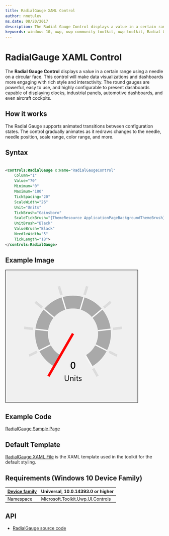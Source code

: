 ```yaml
---
title: RadialGauge XAML Control
author: nmetulev
ms.date: 08/20/2017
description: The Radial Gauge Control displays a value in a certain range using a needle on a circular face.
keywords: windows 10, uwp, uwp community toolkit, uwp toolkit, Radial Gauge, RadialGauge, xaml control, xaml
---
```


# RadialGauge XAML Control

The **Radial Gauge Control** displays a value in a certain range using a needle on a circular face. This control will make data visualizations and dashboards more engaging with rich style and interactivity. 
The round gauges are powerful, easy to use, and highly configurable to present dashboards capable of displaying clocks, industrial panels, automotive dashboards, and even aircraft cockpits.

## How it works

The Radial Gauge supports animated transitions between configuration states. The control gradually animates as it redraws changes to the needle, needle position, scale range, color range, and more. 

## Syntax

```xml

<controls:RadialGauge x:Name="RadialGaugeControl"
	Column="1"
	Value="70"
	Minimum="0"
	Maximum="180"
	TickSpacing="20"
	ScaleWidth="26"
	Unit="Units"
	TickBrush="Gainsboro"
	ScaleTickBrush="{ThemeResource ApplicationPageBackgroundThemeBrush}"
	UnitBrush="Black"
	ValueBrush="Black" 
	NeedleWidth="5" 
	TickLength="18">
</controls:RadialGauge>

```

## Example Image

![RadialGauge animation](../resources/images/Controls-RadialGauge.gif "RadialGauge")

## Example Code

[RadialGauge Sample Page](https://github.com/Microsoft/UWPCommunityToolkit/tree/master/Microsoft.Toolkit.Uwp.SampleApp/SamplePages/RadialGauge)

## Default Template 

[RadialGauge XAML File](https://github.com/Microsoft/UWPCommunityToolkit/blob/master/Microsoft.Toolkit.Uwp.UI.Controls/RadialGauge/RadialGauge.xaml) is the XAML template used in the toolkit for the default styling.

## Requirements (Windows 10 Device Family)

| [Device family](http://go.microsoft.com/fwlink/p/?LinkID=526370) | Universal, 10.0.14393.0 or higher |
| --- | --- |
| Namespace | Microsoft.Toolkit.Uwp.UI.Controls |

## API

* [RadialGauge source code](https://github.com/Microsoft/UWPCommunityToolkit/tree/master/Microsoft.Toolkit.Uwp.UI.Controls/RadialGauge)

